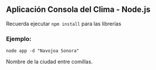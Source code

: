 ## Aplicación Consola del Clima - Node.js

Recuerda ejecutar ```npm install``` para las librerías

### Ejemplo:
```
node app -d "Navojoa Sonora"
```
Nombre de la ciudad entre comillas.
